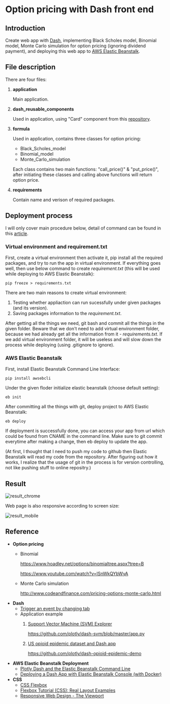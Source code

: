 # Option pricing with Dash front end

## Introduction
Create web app with [Dash](https://dash.plot.ly/), implementing Black Scholes model, Binomial model, Monte Carlo simulation for option pricing (ignoring dividend payment), and deploying this web app to [AWS Elastic Beanstalk](https://aws.amazon.com/tw/elasticbeanstalk/).

## File description
There are four files:
1. **application**

   Main application.
2. **dash_reusable_components**

   Used in application, using "Card" component from this [repository](https://github.com/plotly/dash-svm/blob/master/utils/dash_reusable_components.py).
3. **formula**

   Used in application, contains three classes for option pricing:
   * Black_Scholes_model
   * Binomial_model
   * Monte_Carlo_simulation
   
   Each class contains two main functions: "call_price()" & "put_price()", after initiating these classes and calling above functions will return option price. 
4. **requirements**

   Contain name and verison of required packages.
   
## Deployment process
I will only cover main procedure below, detail of command can be found in this [article](https://medium.com/@austinlasseter/plotly-dash-and-the-elastic-beanstalk-command-line-89fb6b67bb79).
### Virtual environment and requirement.txt
First, create a virtual environment then activate it, pip install all the required packages, and try to run the app in virtual environment. If everything goes well, then use below command to create *requirement.txt* (this will be used while deploying to AWS Elastic Beanstalk):
```
pip freeze > requirements.txt
```
There are two main reasons to create virtual environment:
1. Testing whether appliaction can run sucessfully under given packages (and its version).
2. Saving packages information to the *requirement.txt*.

After getting all the things we need, git bash and commit all the things in the given folder. Beware that we don't need to add virtual environment folder, because we had already get all the information from it - *requirements.txt*. If we add virtual environment folder, it will be useless and will slow down the process while deploying (using .gitignore to ignore).

### AWS Elastic Beanstalk
First, install Elastic Beanstalk Command Line Interface:
```
pip install awsebcli
```
Under the given floder initialize elastic beanstalk (choose default setting):
```
eb init
```
After committing all the things with git, deploy project to AWS Elastic Beanstalk:
```
eb deploy
```
If deployment is successfully done, you can access your app from url which could be found from CNAME in the command line. Make sure to git commit everytime after making a change, then eb deploy to update the app.

(At first, I thought that I need to push my code to github then Elastic Beanstalk will read my code from the repository. After figuring out how it works, I realize that the usage of git in the process is for version controlling, not like pushing stuff to online repositry.)

## Result
![result_chrome](https://i.imgur.com/6Rkn0zK.png)

Web page is also responsive according to screen size:

![result_mobile](https://i.imgur.com/u5fKGnT.jpg)

## Reference
* **Option pricing**
  * Binomial

    https://www.hoadley.net/options/binomialtree.aspx?tree=B
     
    https://www.youtube.com/watch?v=lSnWkQYbWyA
  * Monte Carlo simulation

    http://www.codeandfinance.com/pricing-options-monte-carlo.html
* **Dash**
  * [Trigger an event by changing tab](https://community.plot.ly/t/trigger-an-event-by-changing-tab/5987)
  * Application example
    1. [Support Vector Machine (SVM) Explorer](https://github.com/plotly/dash-svm)

       https://github.com/plotly/dash-svm/blob/master/app.py
    2. [US opioid epidemic dataset and Dash app](https://opioid-epidemic.herokuapp.com/)

       https://github.com/plotly/dash-opioid-epidemic-demo
* **AWS Elastic Beanstalk Deployment**
  * [Plotly Dash and the Elastic Beanstalk Command Line](https://medium.com/@austinlasseter/plotly-dash-and-the-elastic-beanstalk-command-line-89fb6b67bb79)
  * [Deploying a Dash App with Elastic Beanstalk Console (with Docker)](https://medium.com/@austinlasseter/deploying-a-dash-app-with-elastic-beanstalk-console-27a834ebe91d)
* **CSS**
  * [CSS Flexbox](https://www.w3schools.com/css/css3_flexbox.asp)
  * [Flexbox Tutorial (CSS): Real Layout Examples](https://www.youtube.com/watch?v=k32voqQhODc)
  * [Responsive Web Design - The Viewport](https://www.w3schools.com/css/css_rwd_viewport.asp)